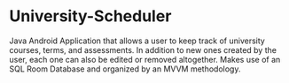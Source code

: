 # University-Scheduler
Java Android Application that allows a user to keep track of university courses, terms, and assessments. In addition to new ones created by the user, each one can also be edited or removed altogether. Makes use of an SQL Room Database and organized by an MVVM methodology.
